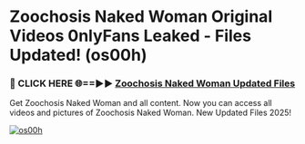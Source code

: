 # Zoochosis Naked Woman Original Videos 0nlyFans Leaked - Files Updated! (os00h)

<h3>🔴 CLICK HERE 🌐==►► <a href="https://tinyurl.com/up5wt9bj" rel="nofollow">Zoochosis Naked Woman Updated Files</a></h3>

Get Zoochosis Naked Woman and all content. Now you can access all videos and pictures of Zoochosis Naked Woman. New Updated Files 2025!

[![os00h](https://i.imgur.com/ABiUzMV.gif)](https://tinyurl.com/up5wt9bj)
